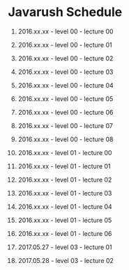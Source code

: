 # Javarush Schedule

1. 2016.xx.xx - level 00 - lecture 00
1. 2016.xx.xx - level 00 - lecture 01
1. 2016.xx.xx - level 00 - lecture 02
1. 2016.xx.xx - level 00 - lecture 03
1. 2016.xx.xx - level 00 - lecture 04
1. 2016.xx.xx - level 00 - lecture 05
1. 2016.xx.xx - level 00 - lecture 06
1. 2016.xx.xx - level 00 - lecture 07
1. 2016.xx.xx - level 00 - lecture 08


1. 2016.xx.xx - level 01 - lecture 00
1. 2016.xx.xx - level 01 - lecture 01
1. 2016.xx.xx - level 01 - lecture 02
1. 2016.xx.xx - level 01 - lecture 03
1. 2016.xx.xx - level 01 - lecture 04
1. 2016.xx.xx - level 01 - lecture 05
1. 2016.xx.xx - level 01 - lecture 06



1. 2017.05.27 - level 03 - lecture 01
1. 2017.05.28 - level 03 - lecture 02